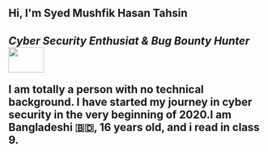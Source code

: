 <h2>Hi, I'm Syed Mushfik Hasan Tahsin<h2>
<p><i>Cyber Security Enthusiat & Bug Bounty Hunter</i><br><img src="https://media.giphy.com/media/MM0Jrc8BHKx3y/giphy.gif" width=70px height=50px></p>
<p> I am totally a person with no technical background. I have started my journey in cyber security in the very beginning of 2020.I am Bangladeshi 🇧🇩, 16 years old, and i read in class 9.</p>
